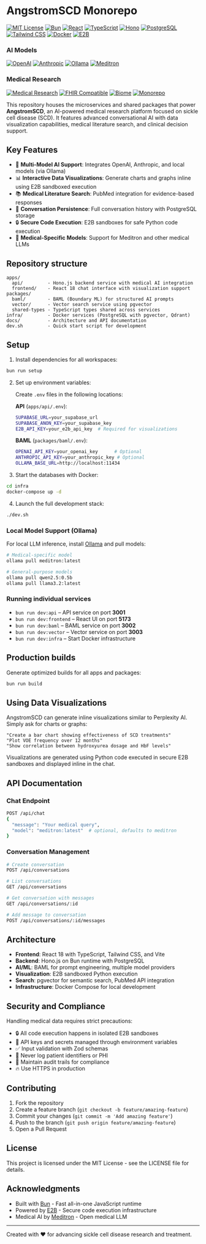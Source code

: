 # AngstromSCD Monorepo

[![MIT License](https://img.shields.io/badge/License-MIT-yellow.svg)](https://opensource.org/licenses/MIT)
[![Bun](https://img.shields.io/badge/Bun-v1.0+-black?logo=bun&logoColor=white)](https://bun.sh)
[![React](https://img.shields.io/badge/React-18.3-61DAFB?logo=react&logoColor=white)](https://reactjs.org/)
[![TypeScript](https://img.shields.io/badge/TypeScript-5.8-3178C6?logo=typescript&logoColor=white)](https://www.typescriptlang.org/)
[![Hono](https://img.shields.io/badge/Hono-4.7-E36002?logo=hono&logoColor=white)](https://hono.dev/)
[![PostgreSQL](https://img.shields.io/badge/PostgreSQL-with%20pgvector-336791?logo=postgresql&logoColor=white)](https://www.postgresql.org/)
[![Tailwind CSS](https://img.shields.io/badge/Tailwind%20CSS-3.4-38B2AC?logo=tailwind-css&logoColor=white)](https://tailwindcss.com/)
[![Docker](https://img.shields.io/badge/Docker-Compose-2496ED?logo=docker&logoColor=white)](https://www.docker.com/)
[![E2B](https://img.shields.io/badge/E2B-Sandboxed%20Execution-00D084)](https://e2b.dev)

### AI Models
[![OpenAI](https://img.shields.io/badge/OpenAI-GPT--4-412991?logo=openai&logoColor=white)](https://openai.com/)
[![Anthropic](https://img.shields.io/badge/Anthropic-Claude-6B46C1)](https://www.anthropic.com/)
[![Ollama](https://img.shields.io/badge/Ollama-Local%20Models-000000)](https://ollama.com/)
[![Meditron](https://img.shields.io/badge/Meditron-Medical%20LLM-DC143C)](https://github.com/epfLLM/meditron)

### Medical Research
[![Medical Research](https://img.shields.io/badge/Focus-Sickle%20Cell%20Disease-DC143C)](https://www.cdc.gov/ncbddd/sicklecell/index.html)
[![FHIR Compatible](https://img.shields.io/badge/FHIR-Compatible-FF6B6B)](https://www.hl7.org/fhir/)
[![Biome](https://img.shields.io/badge/Code%20Style-Biome-60A5FA?logo=biome)](https://biomejs.dev/)
[![Monorepo](https://img.shields.io/badge/Monorepo-Bun%20Workspaces-000000)](https://bun.sh/docs/install/workspaces)

This repository houses the microservices and shared packages that power **AngstromSCD**, an AI-powered medical research platform focused on sickle cell disease (SCD). It features advanced conversational AI with data visualization capabilities, medical literature search, and clinical decision support.

## Key Features

- 🤖 **Multi-Model AI Support**: Integrates OpenAI, Anthropic, and local models (via Ollama)
- 📊 **Interactive Data Visualizations**: Generate charts and graphs inline using E2B sandboxed execution
- 📚 **Medical Literature Search**: PubMed integration for evidence-based responses
- 💾 **Conversation Persistence**: Full conversation history with PostgreSQL storage
- 🔒 **Secure Code Execution**: E2B sandboxes for safe Python code execution
- 🏥 **Medical-Specific Models**: Support for Meditron and other medical LLMs

## Repository structure

```
apps/
  api/         - Hono.js backend service with medical AI integration
  frontend/    - React 18 chat interface with visualization support
packages/
  baml/        - BAML (Boundary ML) for structured AI prompts
  vector/      - Vector search service using pgvector
  shared-types - TypeScript types shared across services
infra/         - Docker services (PostgreSQL with pgvector, Qdrant)
docs/          - Architecture and API documentation
dev.sh         - Quick start script for development
```

## Setup

1. Install dependencies for all workspaces:

```bash
bun run setup
```

2. Set up environment variables:

   Create `.env` files in the following locations:

   **API** (`apps/api/.env`):
   ```bash
   SUPABASE_URL=your_supabase_url
   SUPABASE_ANON_KEY=your_supabase_key
   E2B_API_KEY=your_e2b_api_key  # Required for visualizations
   ```

   **BAML** (`packages/baml/.env`):
   ```bash
   OPENAI_API_KEY=your_openai_key      # Optional
   ANTHROPIC_API_KEY=your_anthropic_key # Optional
   OLLAMA_BASE_URL=http://localhost:11434
   ```

3. Start the databases with Docker:

```bash
cd infra
docker-compose up -d
```

4. Launch the full development stack:

```bash
./dev.sh
```

### Local Model Support (Ollama)

For local LLM inference, install [Ollama](https://ollama.com) and pull models:

```bash
# Medical-specific model
ollama pull meditron:latest

# General-purpose models
ollama pull qwen2.5:0.5b
ollama pull llama3.2:latest
```

### Running individual services

- `bun run dev:api` – API service on port **3001**
- `bun run dev:frontend` – React UI on port **5173**
- `bun run dev:baml` – BAML service on port **3002**
- `bun run dev:vector` – Vector service on port **3003**
- `bun run dev:infra` – Start Docker infrastructure

## Production builds

Generate optimized builds for all apps and packages:

```bash
bun run build
```

## Using Data Visualizations

AngstromSCD can generate inline visualizations similar to Perplexity AI. Simply ask for charts or graphs:

```
"Create a bar chart showing effectiveness of SCD treatments"
"Plot VOE frequency over 12 months"
"Show correlation between hydroxyurea dosage and HbF levels"
```

Visualizations are generated using Python code executed in secure E2B sandboxes and displayed inline in the chat.

## API Documentation

### Chat Endpoint
```bash
POST /api/chat
{
  "message": "Your medical query",
  "model": "meditron:latest"  # optional, defaults to meditron
}
```

### Conversation Management
```bash
# Create conversation
POST /api/conversations

# List conversations
GET /api/conversations

# Get conversation with messages
GET /api/conversations/:id

# Add message to conversation
POST /api/conversations/:id/messages
```

## Architecture

- **Frontend**: React 18 with TypeScript, Tailwind CSS, and Vite
- **Backend**: Hono.js on Bun runtime with PostgreSQL
- **AI/ML**: BAML for prompt engineering, multiple model providers
- **Visualization**: E2B sandboxed Python execution
- **Search**: pgvector for semantic search, PubMed API integration
- **Infrastructure**: Docker Compose for local development

## Security and Compliance

Handling medical data requires strict precautions:

- 🔒 All code execution happens in isolated E2B sandboxes
- 🔐 API keys and secrets managed through environment variables
- ✅ Input validation with Zod schemas
- 🚫 Never log patient identifiers or PHI
- 📝 Maintain audit trails for compliance
- 🔥 Use HTTPS in production

## Contributing

1. Fork the repository
2. Create a feature branch (`git checkout -b feature/amazing-feature`)
3. Commit your changes (`git commit -m 'Add amazing feature'`)
4. Push to the branch (`git push origin feature/amazing-feature`)
5. Open a Pull Request

## License

This project is licensed under the MIT License - see the LICENSE file for details.

## Acknowledgments

- Built with [Bun](https://bun.sh) - Fast all-in-one JavaScript runtime
- Powered by [E2B](https://e2b.dev) - Secure code execution infrastructure
- Medical AI by [Meditron](https://github.com/epfLLM/meditron) - Open medical LLM

---

Created with ❤️ for advancing sickle cell disease research and treatment.
